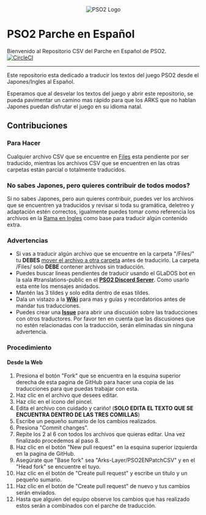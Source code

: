<p align="center">
  <img src="http://i.imgur.com/dM2s0Jo.png" alt="PSO2 Logo"/>
</p>

# PSO2 Parche en Español
Bienvenido al Repositorio CSV del Parche en Español de PSO2.  
[![CircleCI](https://circleci.com/gh/Arks-Layer/PSO2ENPatchCSV/tree/ES.svg?style=svg)](https://circleci.com/gh/Arks-Layer/PSO2ENPatchCSV/tree/ES)

---
Este repositorio esta dedicado a traducir los textos del juego PSO2 desde el Japones/Ingles al Español.

Esperamos que al desvelar los textos del juego y abrir este repositorio, se pueda pavimentar un camino mas rápido para que los ARKS que no hablan Japones puedan disfrutar el juego en su idioma natal.

## Contribuciones
### Para Hacer
Cualquier archivo CSV que se encuentre en [Files] esta pendiente por ser traducido, mientras los archivos CSV que se encuentren en las otras carpetas están parcial o totalmente traducidos.

### No sabes Japones, pero quieres contribuir de todos modos?
Si no sabes Japones, pero aun quieres contribuir, puedes ver los archivos que se encuentren ya traducidos y revisar si toda su gramática, deletreo y adaptación estén correctos, igualmente puedes tomar como referencia los archivos en la [Rama en Ingles] como base para traducir algún contenido extra.

### Advertencias
* Si vas a traducir algún archivo que se encuentre en la carpeta "/Files/" tu **DEBES** [mover el archivo a otra carpeta](https://github.com/blog/1436-moving-and-renaming-files-on-github) antes de traducirlo. La carpeta /Files/  solo **DEBE** contener archivos sin traducción.
* Puedes buscar lineas pendientes de traducir usando el GLaDOS bot en la sala #translations-public en el **[PSO2 Discord Server]**. Como usarlo esta ente los mensajes anidados.
* Mantén las 3 tildes y solo edita dentro de esas tildes.
* Dala un vistazo a la **[Wiki]** para mas y guías y recordatorios antes de mandar tus traducciones.
* Puedes crear una **[Issue]** para abrir una discusión sobre las traducciones con otros traductores. Por favor ten en cuenta que las discusiones que no estén relacionadas con la traducción, serán eliminadas sin ninguna advertencia.

### Procedimiento
#### Desde la Web
 1. Presiona el botón "Fork" que se encuentra en la esquina superior derecha de esta pagina de GitHub para hacer una copia de las traducciones para que puedas trabajar con esta.
 2. Haz clic en el archivo que desees editar.
 3. Haz clic en el icono del pincel.
 4. Edita el archivo con cuidado y cariño! (**SOLO EDITA EL TEXTO QUE SE ENCUENTRA DENTRO DE LAS TRES COMILLAS**)
 5. Escribe un pequeño sumario de los cambios realizados.
 6. Presiona "Commit changes".
 7. Repite los 2 al 6 con todos los archivos que quieras editar. Una vez finalizado procedemos al paso 8.
 8. Haz clic en el botón "New pull request" en la esquina superior izquierda en la pagina de GitHub.
 9. Asegúrate que "Base fork" sea "Arks-Layer/PSO2ENPatchCSV" y en el "Head fork" se encuentre el tuyo.
 10. Haz clic en el botón de "Create pull request" y escribe un titulo y un pequeño sumario.
 11. Haz clic en el botón de "Create pull request" de nuevo y tus cambios serán enviados.
 12. Hasta que alguien del equipo observe los cambios que has realizado estos serán a combinados con el parche de traducción.  

[Files]: https://github.com/Arks-Layer/PSO2ENPatchCSV/tree/ES/Files
[PSO2 Discord Server]: https://discord.gg/PSO2
[Wiki]: https://github.com/Arks-Layer/PSO2ENPatchCSV/wiki
[Rama en Ingles]: https://github.com/Arks-Layer/PSO2ENPatchCSV/tree/EN  
[Issue]: https://github.com/Arks-Layer/PSO2ENPatchCSV/issues  
[GitHub Desktop]: https://desktop.github.com
